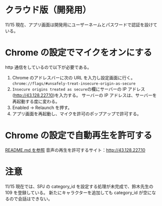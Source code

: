 # クラウド版（開発用）

11/15 現在、アプリ画面は開発用にユーザーネームとパスワードで認証を設けている。

# Chrome の設定でマイクをオンにする

http 通信をしているので以下が必要である。

1. Chrome のアドレスバーに次の URL を入力し設定画面に行く。`chrome://flags/#unsafely-treat-insecure-origin-as-secure`
2. `Insecure origins treated as secure`の欄にサーバーの IP アドレス(http://43.128.227.10)を入力する。
   サーバーの IP アドレスは、サーバーを再起動する度に変わる。
3. Enabled -> Relaunch を押す。
4. アプリ画面を再起動し、マイクを許可のポップアップで許可する。

# Chrome の設定で自動再生を許可する

[README.md を参照](README.md)
音声の再生を許可するサイト：http://43.128.227.10

# 注意

11/15 現在では、SPJ の category_id を設定する処理が未完成で、鈴木先生の 109 を登録している。
新たにキャラクターを追加しても category_id が空になるので会話はできない。
